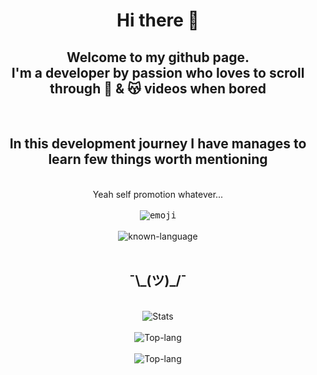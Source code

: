 <h1 align="center"> Hi there 👋 </h1>

<h2 align="center">
Welcome to my github page.<br/>I'm a developer by passion who loves to scroll through 🐶 & &#128573; videos when bored
</h2>

<br/>

<h2 align="center">In this development journey I have manages to learn few things worth mentioning</h2>

<br/>

<div align="center">Yeah self promotion whatever...</div>

<br/>

<!-- ![ernie-sesame-street](https://github.com/sonukuldeep/sonukuldeep/assets/57728165/09fd47a3-cc6d-4a8e-9b75-07dba9f39c31) -->
<!-- ![ezgif com-optimize](https://github.com/sonukuldeep/sonukuldeep/assets/57728165/f93c976d-f51a-44b8-ac45-5b2a5871eba5) -->


<!-- ![emoji](https://i.ibb.co/JykDTBP/ernie-sesame-street.gif) -->
<div align="center">
<kbd>
<img src="https://github.com/sonukuldeep/sonukuldeep/assets/57728165/f93c976d-f51a-44b8-ac45-5b2a5871eba5" alt="emoji" >
</kbd>
</div> 

<br/>
<!-- skills -->

<div align="center">
<img src="https://skillicons.dev/icons?i=js,ts,html,css,tailwind,sass,nodejs,react,vue,flask,rust,python,php,solidity,mongodb,mysql,prisma,figma" alt="known-language"/>
</div> 

<br/>

<!-- ![Kuldeep's GitHub stats](https://github-readme-stats.vercel.app/api?username=sonukuldeep&show_icons=true&theme=gruvbox) -->

<!-- <picture>
<source
  srcset="https://github-readme-stats.vercel.app/api?username=sonukuldeep&show_icons=true&theme=dark"
  media="(prefers-color-scheme: dark)"
/>
<source
  srcset="https://github-readme-stats.vercel.app/api?username=sonukuldeep&show_icons=true"
  media="(prefers-color-scheme: light), (prefers-color-scheme: no-preference)"
/>
<img src="https://github-readme-stats.vercel.app/api?username=sonukuldeep&show_icons=true" />
</picture> -->


<!-- [![Top Langs](https://github-readme-stats.vercel.app/api/top-langs/?username=sonukuldeep&layout=pie&langs_count=8&size_weight=0.5&count_weight=0.5&theme=gruvbox)](https://github.com/sonukuldeep/github-readme-stats) -->

<!-- graph stats -->

<h2 align="center">
¯\_(ツ)_/¯
</h2>

<br/>

<div align="center">
<img src="https://github-readme-stats.vercel.app/api?username=sonukuldeep&show_icons=true&theme=gruvbox" alt="Stats" />
</div>

<br/>

<div align="center"> 
<img src="https://streak-stats.demolab.com/?user=sonukuldeep&theme=gruvbox" alt="Top-lang" />
</div>

<br/>

<div align="center"> 
<img src="https://github-readme-stats.vercel.app/api/top-langs/?username=sonukuldeep&layout=pie&langs_count=8&size_weight=0.5&count_weight=0.5&theme=gruvbox" alt="Top-lang" />
</div>

<!-- [![GitHub Streak](https://streak-stats.demolab.com/?user=sonukuldeep&theme=gruvbox)](https://git.io/streak-stats) -->